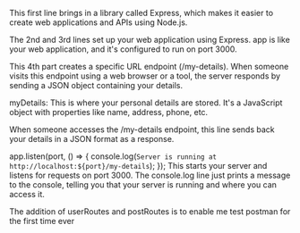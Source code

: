 This first line brings in a library called Express, which makes it easier to create web applications and APIs using Node.js.

The 2nd and 3rd lines set up your web application using Express. app is like your web application, and it's configured to run on port 3000.

This 4th part creates a specific URL endpoint (/my-details). When someone visits this endpoint using a web browser or a tool, the server responds by sending a JSON object containing your details.

myDetails: This is where your personal details are stored. It's a JavaScript object with properties like name, address, phone, etc.

When someone accesses the /my-details endpoint, this line sends back your details in a JSON format as a response.

app.listen(port, () => {
    console.log(`Server is running at http://localhost:${port}/my-details`);
});
 This starts your server and listens for requests on port 3000. The console.log line just prints a message to the console, telling you that your server is running and where you can access it.

The addition of userRoutes and postRoutes is to enable me test postman for the first time ever